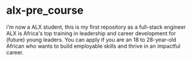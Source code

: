 # alx-pre_course
i'm now a ALX student,
this is my first repository as a full-stack engineer
ALX is Africa's top training in leadership and career development for (future) young leaders. 
You can apply if you are an 18 to 28-year-old African who wants to build employable skills and thrive in an impactful career.

    
